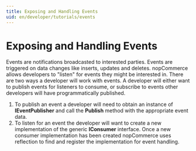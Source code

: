 ```yaml
---
title: Exposing and Handling Events
uid: en/developer/tutorials/events
---
```


# Exposing and Handling Events

Events are notifications broadcasted to interested parties. Events are triggered on data changes like inserts, updates and deletes. nopCommerce allows developers to "listen" for events they might be interested in. There are two ways a developer will work with events. A developer will either want to publish events for listeners to consume, or subscribe to events other developers will have programmatically published.

1. To publish an event a developer will need to obtain an instance of **IEventPublisher** and call the **Publish** method with the appropriate event data.
2. To listen for an event the developer will want to create a new implementation of the generic **IConsumer** interface. Once a new consumer implementation has been created nopCommerce uses reflection to find and register the implementation for event handling.